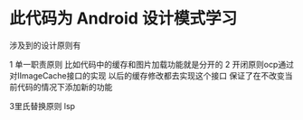 
#  此代码为 Android 设计模式学习

  涉及到的设计原则有

 1 单一职责原则 比如代码中的缓存和图片加载功能就是分开的
 2 开闭原则ocp通过对IImageCache接口的实现 以后的缓存修改都去实现这个接口 保证了在不改变当前代码的情况下添加新的功能

 3里氏替换原则 lsp
